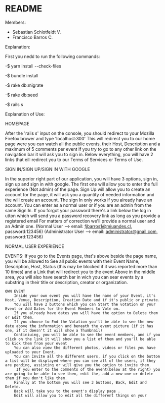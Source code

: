 # README


Members: 
- Sebastian Schlotfeldt V.
- Francisco Barros C.

Explanation:

First you nedd to run the following commands:

-$ yarn install --check-files

-$ bundle install

-$ rake db:migrate

-$ rake db:seed

-$ rails s


Explanation of Use:

HOMEPAGE

After the 'rails s' input on the console, you should redirect to your Mozilla Firefox brower and type 'localhost:300'
This will redirect you to our home page were you can watch all the public events, their Host, Description  and a maximum of 5 comments per event
If you try to go to any other link on the navigation bar it will ask you to sign in.
Below everything, you will have 2 links that eill redirect you to our Terms of Services or Terms of Use.


 SIGN IN/SIGN UP/SIGN IN WITH GOOGLE

In the superior right part of our application, you will have 3 options, sign in, sign up and sign in with google.
The first one will allow you to enter the full experience (Not admin) of the page.
Sign Up will allow you to create an account for the page, it will ask you a quantity of needed information and the will create an account.
The sign In only works if you already have an account. You can enter as a normal user or if you are an admin from the same Sign In.
If you forgot your password there's a link below the log in utton which will send you a password recovery link as long as you provide a registered email
For matters of correction we'll provide a normal user and an Admin one. 
(Normal User --> email: fjbarros1@miuandes.cl, password:123456)
(Administrator User --> email: administrator@gnail.com, password:123456)

NORMAL USER EXPERIENCE

EVENTS:
	If you go to the Events page, that's above beside the page name, you will be allowed to See all public events with their
	Event Name, Description, Host, Status (this may be blocked if it was reported more than 10 times) and a Link that will redirect you to the event
	Above in the middle area, you will also have search bar in wich you can sear events by a substring in their title or description, creator or organization.
	
	OWN EVENT
		Inside your own event you will have the name of your Event, it's Host, Venue, Description, Creation Date and if it's public or private.
		You will have 2 buttons which you can Start the votation on your Event or Add Dates for the Event Members to Vote on.
		If you already have dates you will have the option to Delete them or Edit them.
		If you choose to End the Votation you'll be able to see the new date above the information and beneath the event picture (if it has one, if it doesn't it will show a Thumbnail)
		Continiuing, you will be able to see the event members, and if you click on the link it will show you a list of them and you'll be able to kick them from your event
		You can also view the different photos, videos or files you have uploaded to your Event.
		You can Invite all the different users, if you click on the button a list will be displayed where you can see all of the users, if they are pending, assisting or will give you the option to invite them.
		 If you enter to the comments of the event(below at the right) you are going to be able to see them, edit the, add a new one or delete them if you don't like them.
		Finally at the bottom you will see 3 buttons, Back, Edit and  Delete.
		Back will take you to the event's display page .
		Edit will allow you to edit all the different things on your 
